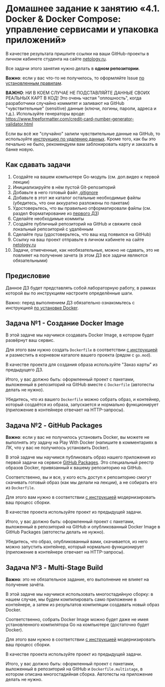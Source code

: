 # Домашнее задание к занятию «4.1. Docker & Docker Compose: управление сервисами и упаковка приложений»

В качестве результата пришлите ссылки на ваши GitHub-проекты в личном кабинете студента на сайте [netology.ru](https://netology.ru).

Все задачи этого занятия нужно делать в **одном репозитории**.

**Важно**: если у вас что-то не получилось, то оформляйте Issue [по установленным правилам](../report-requirements.md).

**ВАЖНО**: НИ В КОЕМ СЛУЧАЕ НЕ ПОДСТАВЛЯЙТЕ ДАННЫЕ СВОИХ РЕАЛЬНЫХ КАРТ В КОД! Это очень частая "оплошность", когда разработчики случайно коммитят и заливают на GitHub "чувствительные" (sensitive) данные (ключи, логины, пароли, адреса и т.д.). Используйте генераторы вроде: https://www.freeformatter.com/credit-card-number-generator-validator.html

Если вы всё же "случайно" залили чувствительные данные на GitHub, то используйте [инструкцию по удалению данных](https://help.github.com/en/github/authenticating-to-github/removing-sensitive-data-from-a-repository). Кроме того, как бы это печально не было, рекомендуем вам заблокировать карту и заказать в банке новую.

## Как сдавать задачи

1. Создайте на вашем компьютере Go-модуль (см. доп.видео к первой лекции)
1. Инициализируйте в нём пустой Git-репозиторий
1. Добавьте в него готовый файл [.gitignore](../.gitignore)
1. Добавьте в этот же каталог остальные необходимые файлы (убедитесь, что они аккуратно разложены по пакетам)
1. Удостоверьтесь, что вы правильно отформатировали файлы (см. раздел Форматирование из [первого ДЗ](../01_std))
1. Сделайте необходимые коммиты
1. Создайте публичный репозиторий на GitHub и свяжите свой локальный репозиторий с удалённым
1. Сделайте пуш (удостоверьтесь, что ваш код появился на GitHub)
1. Ссылку на ваш проект отправьте в личном кабинете на сайте [netology.ru](https://netology.ru)
1. Задачи, отмеченные, как необязательные, можно не сдавать, это не повлияет на получение зачета (в этом ДЗ все задачи являются обязательными)

## Предисловие

Данное ДЗ будет представлять собой лабораторную работу, в рамках которой вы по инструкциям настроите определённые шаги.

Важно: перед выполнением ДЗ обязательно ознакомьтесь с инструкцией [по установке Docker](installation.md).

## Задача №1 - Создание Docker Image

В этой задаче мы научимся создавать Docker Image, в котором будет развёрнут ваш сервис.

Для этого вам нужно создать `Dockerfile` в соответствии [с инструкцией](dockerfile.md) и разместить в корневом каталоге вашего проекта (рядом с `go.mod`).

В качестве проекта для создания образа используйте "Заказ карты" из предыдущего ДЗ.

Итого, у вас должно быть: оформленный проект с пакетами, выложенный в репозиторий на GitHub вместе с `Dockerfile` (автотесты делать не нужно).

Убедитесь, что из вашего `Dockerfile` можно собрать образ, и контейнер, который создаётся из образа, запускается и нормально функционирует (приложение в контейнере отвечает на HTTP-запросы).

## Задача №2 - GitHub Packages

**Важно**: если у вас не получилось установить Docker, вы можете не выполнять эту задачу на Play With Docker (напишите в комментариях в ЛК, что у вас не получилось установить Docker).

В этой задаче мы научимся публиковать образ нашего приложения из первой задачи на сервисе [GitHub Packages](https://docs.github.com/en/packages). Это специальный реестр образов Docker, привязанный к вашему репозиторию на GitHub.

Соответственно, вы и все, у кого есть доступ к репозиторию смогут скачивать готовый образ (как мы делали на лекции), а не собирать его из `Dockerfile`.

Для этого вам нужно в соответствии [с инструкцией](packages.md) модернизировать ваш процесс сборки.

В качестве проекта используйте проект из предыдущей задачи.

Итого, у вас должно быть: оформленный проект с пакетами, выложенный в репозиторий на GitHub и опубликованный Docker Image в GitHub Packages (автотесты делать не нужно).

Убедитесь, что образ, опубликованный вами, скачивается, из него можно запустить контейнер, который нормально функционирует (приложение в контейнере отвечает на HTTP-запросы).

## Задача №3 - Multi-Stage Build

**Важно**: это не обязательное задание, его выполнение не влияет на получение зачёта.

В этой задаче мы научимся использовать многостадийную сборку: в нашем случае, мы будем компилировать само приложение в контейнере, а затем из результатов компиляции создавать новый образ Docker.

Соответственно, собрать Docker Image можно будет даже не имея установленного компилятора Go на компьютере (достаточно будет Docker).

Для этого вам нужно в соответствии [с инструкцией](multi-stage.md) модернизировать ваш процесс сборки.

В качестве проекта используйте проект из предыдущей задачи.

Итого, у вас должно быть: оформленный проект с пакетами, выложенный в репозиторий на GitHub и `Dockerfile.multistage`, в котором описана многостадийная сборка. Автотесты на приложение делать не нужно.

